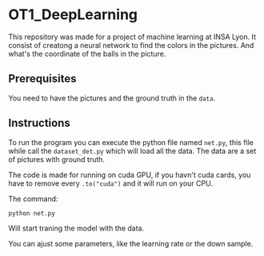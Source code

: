 # OT1_DeepLearning

This repository was made for a project of machine learning at INSA Lyon. It consist of creatong a neural network to find the colors in the pictures. And what's the coordinate of the balls in the picture.


## Prerequisites 
You need to have the pictures and the ground truth in the `data`.

## Instructions

To run the program you can execute the python file named `net.py`, this file while call the `dataset_det.py` which will load all the data. The data are a set of pictures with ground truth.

The code is made for running on cuda GPU, if you havn't cuda cards, you have to remove every `.to("cuda")` and it will run on your CPU.

The command:

 ```
 python net.py
 ```
 Will start traning the model with the data.

 You can ajust some parameters, like the learning rate or the down sample.
